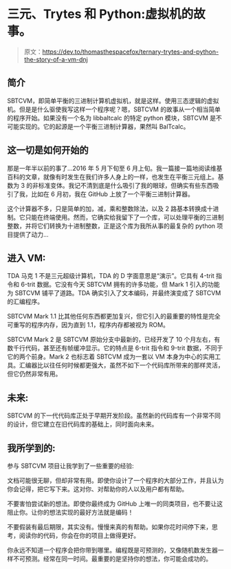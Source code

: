 # 三元、Trytes 和 Python:虚拟机的故事。

> 原文：<https://dev.to/thomasthespacefox/ternary-trytes-and-python-the-story-of-a-vm-dnj>

## 简介

SBTCVM，即简单平衡的三进制计算机虚拟机，就是这样。使用三态逻辑的虚拟机。但是是什么驱使我写这样一个程序呢？嗯，SBTCVM 的故事从一个相当简单的程序开始。如果没有一个名为 libbaltcalc 的特定 python 模块，SBTCVM 是不可能实现的。它的起源是一个平衡三进制计算器，果然叫 BalTcalc。

## 这一切是如何开始的

那是一年半以前的事了...2016 年 5 月下旬至 6 月上旬。我一篇接一篇地阅读维基百科的文章，就像有时发生在我们许多人身上的一样，也发生在平衡三元组上。基数为 3 的非标准变体。我记不清到底是什么吸引了我的眼球，但确实有些东西吸引了我，比如在 6 月初，我在 GitHub 上放了一个平衡三进制计算器。

这个计算器不多，只是简单的加，减，乘和整数除法，以及 2 路基本转换成十进制。它只能在终端使用。然而，它确实给我留下了一个库，可以处理平衡的三进制整数，并将它们转换为十进制整数，正是这个库为我所从事的最复杂的 python 项目提供了动力...

## 进入 VM:

TDA 马克 1 不是三元超级计算机，TDA 的 D 字面意思是“演示”。它具有 4-trit 指令和 6-trit 数据。它没有今天 SBTCVM 拥有的许多功能，但 Mark 1 引入的功能为 SBTCVM 铺平了道路。TDA 确实引入了文本编码，并最终演变成了 SBTCVM 的汇编程序。

SBTCVM Mark 1.1 比其他任何东西都更加复兴，但它引入的最重要的特性是完全可重写的程序内存，因为直到 1.1，程序内存都被视为 ROM。

SBTCVM Mark 2 是 SBTCVM 原始分支中最新的，已经开发了 10 个月左右，有数千行代码，甚至还有帧缓冲显示。它的特点是 6-trit 指令和 9-trit 数据，不同于它的两个前身。Mark 2 也标志着 SBTCVM 成为一套以 VM 本身为中心的实用工具。汇编器比以往任何时候都更强大，虽然不如下一个代码库所带来的那样灵活，但它仍然非常有用。

## 未来:

SBTCVM 的下一代代码库正处于早期开发阶段。虽然新的代码库有一个非常不同的设计，但它建立在旧代码库的基础上，同时面向未来。

## 我所学到的:

参与 SBTCVM 项目让我学到了一些重要的经验:

文档可能很无聊，但却非常有用。即使你设计了一个程序的大部分工作，并且认为你会记得，把它写下来。这对你、对帮助你的人以及用户都有帮助。

不要害怕尝试新的想法。即使你最终成为 GitHub 上唯一的同类项目，也不要让这阻止你。让你的想法实现的最好方法就是编码！

不要假装有最后期限，其实没有。慢慢来真的有帮助。如果你花时间停下来，思考，阅读你的代码，你会在你的项目上做得更好。

你永远不知道一个程序会把你带到哪里。编程既是可预测的，又像随机数发生器一样不可预测。经常在同一时间。最重要的是坚持你的想法，你可能会成功的。